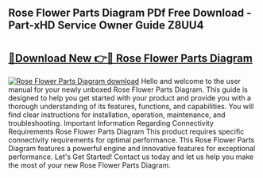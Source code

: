 ## Rose Flower Parts Diagram PDf Free Download - Part-xHD Service Owner Guide Z8UU4

# <h2><a href="http://dfl0rhn.blite.top/?on=Rose+Flower+Parts+Diagram">🔗Download New 👉🔴 Rose Flower Parts Diagram</a></h2>

[![Rose Flower Parts Diagram download](https://i.imgur.com/lujVjoI.png)](http://dfl0rhn.blite.top/?on=Rose+Flower+Parts+Diagram)
Hello and welcome to the user manual for your newly unboxed Rose Flower Parts Diagram. This guide is designed to help you get started with your product and provide you with a thorough understanding of its features, functions, and capabilities. You will find clear instructions for installation, operation, maintenance, and troubleshooting. Important Information Regarding Connectivity Requirements Rose Flower Parts Diagram This product requires specific connectivity requirements for optimal performance. This Rose Flower Parts Diagram features a powerful engine and innovative features for exceptional performance. Let's Get Started! Contact us today and let us help you make the most of your new Rose Flower Parts Diagram.
